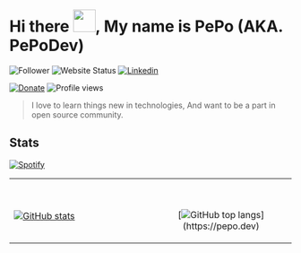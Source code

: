 # Hi there <img src="https://media.giphy.com/media/hvRJCLFzcasrR4ia7z/giphy.gif" width="40px">, My name is PePo (AKA. PePoDev)

![Follower](https://img.shields.io/github/followers/pepodev?style=for-the-badge)
![Website Status](https://img.shields.io/website?down_color=gray&down_message=down&label=pepo.dev&style=for-the-badge&up_color=green&up_message=up&url=https%3A%2F%2Fpepo.dev)
[![Linkedin](https://img.shields.io/badge/linked-pepodev-369?style=for-the-badge&logo=linkedin&logoColor=white&color=blue)](https://www.linkedin.com/in/pepodev)

[![Donate](https://img.shields.io/badge/$-support-ff69b4.svg?style=for-the-badge)](https://ko-fi.com/pepodev)
![Profile views](https://gpvc.arturio.dev/pepodev)

> I love to learn things new in technologies, And want to be a part in open source community.

## Stats





[![Spotify](https://novatorem.vercel.app/api/spotify)](https://open.spotify.com/user/pepodev)

<table width="100%"> 
  <tr>
  <td width="50%">
      
&nbsp; <br> [![GitHub stats](https://github-readme-stats.vercel.app/api?username=pepodev&show_icons=true)](https://pepo.dev)

  </td>
  <td width="50%">

<br><p align="center">
  [![GitHub top langs](https://github-readme-stats.vercel.app/api/top-langs/?username=pepodev&langs_count=8&layout=compact")](https://pepo.dev)
</p>
  </td>
  </table>
